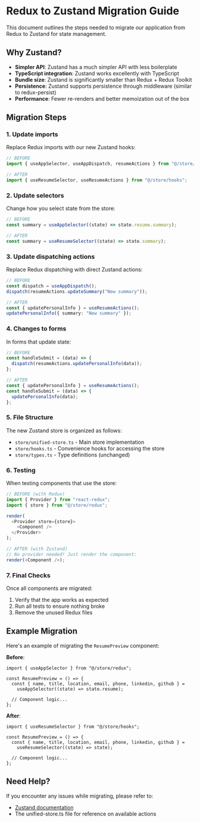 # Redux to Zustand Migration Guide

This document outlines the steps needed to migrate our application from Redux to Zustand for state management.

## Why Zustand?

- **Simpler API**: Zustand has a much simpler API with less boilerplate
- **TypeScript integration**: Zustand works excellently with TypeScript
- **Bundle size**: Zustand is significantly smaller than Redux + Redux Toolkit
- **Persistence**: Zustand supports persistence through middleware (similar to redux-persist)
- **Performance**: Fewer re-renders and better memoization out of the box

## Migration Steps

### 1. Update imports

Replace Redux imports with our new Zustand hooks:

```typescript
// BEFORE
import { useAppSelector, useAppDispatch, resumeActions } from "@/store/redux";

// AFTER
import { useResumeSelector, useResumeActions } from "@/store/hooks";
```

### 2. Update selectors

Change how you select state from the store:

```typescript
// BEFORE
const summary = useAppSelector((state) => state.resume.summary);

// AFTER
const summary = useResumeSelector((state) => state.summary);
```

### 3. Update dispatching actions

Replace Redux dispatching with direct Zustand actions:

```typescript
// BEFORE
const dispatch = useAppDispatch();
dispatch(resumeActions.updateSummary("New summary"));

// AFTER
const { updatePersonalInfo } = useResumeActions();
updatePersonalInfo({ summary: "New summary" });
```

### 4. Changes to forms

In forms that update state:

```typescript
// BEFORE
const handleSubmit = (data) => {
  dispatch(resumeActions.updatePersonalInfo(data));
};

// AFTER
const { updatePersonalInfo } = useResumeActions();
const handleSubmit = (data) => {
  updatePersonalInfo(data);
};
```

### 5. File Structure

The new Zustand store is organized as follows:

- `store/unified-store.ts` - Main store implementation
- `store/hooks.ts` - Convenience hooks for accessing the store
- `store/types.ts` - Type definitions (unchanged)

### 6. Testing

When testing components that use the store:

```typescript
// BEFORE (with Redux)
import { Provider } from "react-redux";
import { store } from "@/store/redux";

render(
  <Provider store={store}>
    <Component />
  </Provider>
);

// AFTER (with Zustand)
// No provider needed! Just render the component:
render(<Component />);
```

### 7. Final Checks

Once all components are migrated:

1. Verify that the app works as expected
2. Run all tests to ensure nothing broke
3. Remove the unused Redux files

## Example Migration

Here's an example of migrating the `ResumePreview` component:

**Before**:

```tsx
import { useAppSelector } from "@/store/redux";

const ResumePreview = () => {
  const { name, title, location, email, phone, linkedin, github } =
    useAppSelector((state) => state.resume);

  // Component logic...
};
```

**After**:

```tsx
import { useResumeSelector } from "@/store/hooks";

const ResumePreview = () => {
  const { name, title, location, email, phone, linkedin, github } =
    useResumeSelector((state) => state);

  // Component logic...
};
```

## Need Help?

If you encounter any issues while migrating, please refer to:

- [Zustand documentation](https://github.com/pmndrs/zustand)
- The unified-store.ts file for reference on available actions
